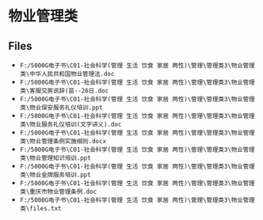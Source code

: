 # 物业管理类

## Files

- `F:/5000G电子书\C01-社会科学(管理 生活 饮食 家居 两性)\管理\管理类3\物业管理类\中华人民共和国物业管理法.doc`
- `F:/5000G电子书\C01-社会科学(管理 生活 饮食 家居 两性)\管理\管理类3\物业管理类\客服交房说辞(苗--26日.doc`
- `F:/5000G电子书\C01-社会科学(管理 生活 饮食 家居 两性)\管理\管理类3\物业管理类\物业保安服务礼仪培训.ppt`
- `F:/5000G电子书\C01-社会科学(管理 生活 饮食 家居 两性)\管理\管理类3\物业管理类\物业服务礼仪培训(文字讲义).doc`
- `F:/5000G电子书\C01-社会科学(管理 生活 饮食 家居 两性)\管理\管理类3\物业管理类\物业管理条例实施细则.docx`
- `F:/5000G电子书\C01-社会科学(管理 生活 饮食 家居 两性)\管理\管理类3\物业管理类\物业管理知识培训.ppt`
- `F:/5000G电子书\C01-社会科学(管理 生活 饮食 家居 两性)\管理\管理类3\物业管理类\物业金牌服务培训.ppt`
- `F:/5000G电子书\C01-社会科学(管理 生活 饮食 家居 两性)\管理\管理类3\物业管理类\重庆市物业管理条例.doc`
- `F:/5000G电子书\C01-社会科学(管理 生活 饮食 家居 两性)\管理\管理类3\物业管理类\files.txt`
